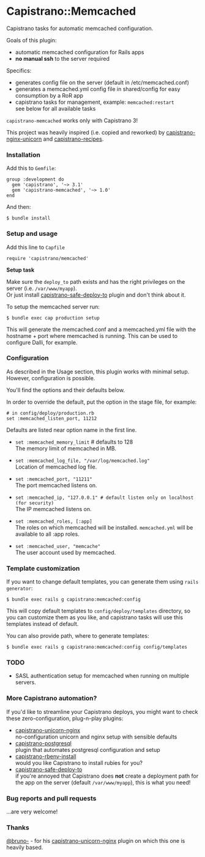 # Capistrano::Memcached

Capistrano tasks for automatic memcached configuration.

Goals of this plugin:

* automatic memcached configuration for Rails apps
* **no manual ssh** to the server required

Specifics:

* generates config file on the server (default in /etc/memcached.conf)
* generates a memcached.yml config file in shared/config for easy consumption by a RoR app
* capistrano tasks for management, example: `memcached:restart`<br/>
see below for all available tasks

`capistrano-memcached` works only with Capistrano 3!

This project was heavily inspired (i.e. copied and reworked) by 
[capistrano-nginx-unicorn](https://github.com/bruno-/capistrano-nginx-unicorn) and [capistrano-recipes](https://github.com/mattdbridges/capistrano-recipes).

### Installation

Add this to `Gemfile`:

    group :development do
      gem 'capistrano', '~> 3.1'
      gem 'capistrano-memcached', '~> 1.0'
    end

And then:

    $ bundle install

### Setup and usage

Add this line to `Capfile`

    require 'capistrano/memcached'

**Setup task**

Make sure the `deploy_to` path exists and has the right privileges on the
server (i.e. `/var/www/myapp`).<br/>
Or just install
[capistrano-safe-deploy-to](https://github.com/bruno-/capistrano-safe-deploy-to)
plugin and don't think about it.

To setup the memcached server run:

    $ bundle exec cap production setup
    
This will generate the memcached.conf and a memcached.yml file with the hostname + port
where memcached is running. This can be used to configure Dalli, for example.

### Configuration

As described in the Usage section, this plugin works with minimal setup.
However, configuration is possible.

You'll find the options and their defaults below.

In order to override the default, put the option in the stage file, for example:

    # in config/deploy/production.rb
    set :memcached_listen_port, 11212

Defaults are listed near option name in the first line.

* `set :memcached_memory_limit` # defaults to 128<br/>
The memory limit of memcached in MB.

* `set :memcached_log_file, "/var/log/memcached.log"`<br/>
Location of memcached log file.

* `set :memcached_port, "11211"`<br/>
The port memcached listens on.

* `set :memcached_ip, "127.0.0.1" # default listen only on localhost (for security) `<br/>
The IP memcached listens on.

* `set :memcached_roles, [:app]`<br/>
The roles on which memcached will be installed. `memcached.yml` will be available to all :app roles.

* `set :memcached_user, "memcache"`<br/>
The user account used by memcached.


### Template customization

If you want to change default templates, you can generate them using
`rails generator`:

    $ bundle exec rails g capistrano:memcached:config

This will copy default templates to `config/deploy/templates` directory, so you
can customize them as you like, and capistrano tasks will use this templates
instead of default.

You can also provide path, where to generate templates:

    $ bundle exec rails g capistrano:memcached:config config/templates

    
### TODO
* SASL authentication setup for memcached when running on multiple servers. 
    
### More Capistrano automation?

If you'd like to streamline your Capistrano deploys, you might want to check
these zero-configuration, plug-n-play plugins:

- [capistrano-unicorn-nginx](https://github.com/bruno-/capistrano-unicorn-nginx)<br/>
no-configuration unicorn and nginx setup with sensible defaults
- [capistrano-postgresql](https://github.com/bruno-/capistrano-postgresql)<br/>
plugin that automates postgresql configuration and setup
- [capistrano-rbenv-install](https://github.com/bruno-/capistrano-rbenv-install)<br/>
would you like Capistrano to install rubies for you?
- [capistrano-safe-deploy-to](https://github.com/bruno-/capistrano-safe-deploy-to)<br/>
if you're annoyed that Capistrano does **not** create a deployment path for the
app on the server (default `/var/www/myapp`), this is what you need!

### Bug reports and pull requests

...are very welcome!

### Thanks

[@bruno-](https://github.com/bruno-) - for his
[capistrano-unicorn-nginx](https://github.com/bruno-/capistrano-unicorn-nginx) plugin on which this
one is heavily based.
